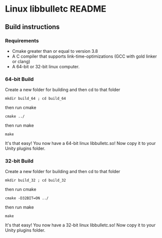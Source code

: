 # Linux libbulletc README

## Build instructions

### Requirements

- Cmake greater than or equal to version 3.8
- A C compiler that supports link-time-optimizations (GCC with gold linker or clang)
- A 64-bit or 32-bit linux computer.

### 64-bit Build

Create a new folder for building and then cd to that folder
```shell
mkdir build_64 ; cd build_64
```
then run cmake
```shell
cmake ../
```
then run make
```shell
make
```
It's that easy! You now have a 64-bit linux libbulletc.so! Now copy it to your Unity plugins folder.

### 32-bit Build

Create a new folder for building and then cd to that folder
```shell
mkdir build_32 ; cd build_32
```
then run cmake
```shell
cmake -D32BIT=ON ../
```
then run make
```shell
make
```
It's that easy! You now have a 32-bit linux libbulletc.so! Now copy it to your Unity plugins folder.